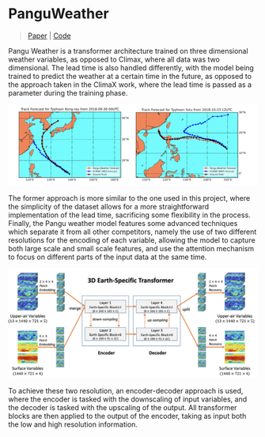 # PanguWeather

> [Paper](https://arxiv.org/abs/2211.02556) | [Code](https://github.com/198808xc/Pangu-Weather)

Pangu Weather is a transformer architecture trained on three dimensional weather variables, as opposed to Climax, where all data was two dimensional. The lead time
is also handled differently, with the model being trained to predict the weather at a certain time in
the future, as opposed to the approach taken in the ClimaX work, where the lead time is passed as
a parameter during the training phase. 

![PanguWeather Architecture](./imgs/pangu2.png)

The former approach is more similar to the one used in this
project, where the simplicity of the dataset allows for a more straightforward implementation of the
lead time, sacrificing some flexibility in the process. Finally, the Pangu weather model features some
advanced techniques which separate it from all other competitors, namely the use of two different
resolutions for the encoding of each variable, allowing the model to capture both large scale and small
scale features, and use the attention mechanism to focus on different parts of the input data at the
same time. 

![PanguWeather Architecture](./imgs/pangu1.png)

To achieve these two resolution, an encoder-decoder approach is used, where the encoder
is tasked with the downscaling of input variables, and the decoder is tasked with the upscaling of the
output. All transformer blocks are then applied to the output of the encoder, taking as input both
the low and high resolution information.